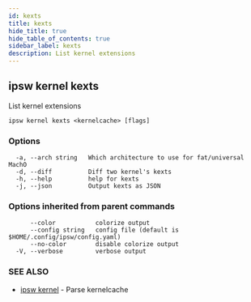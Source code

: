 ```yaml
---
id: kexts
title: kexts
hide_title: true
hide_table_of_contents: true
sidebar_label: kexts
description: List kernel extensions
---
```

## ipsw kernel kexts

List kernel extensions

```
ipsw kernel kexts <kernelcache> [flags]
```

### Options

```
  -a, --arch string   Which architecture to use for fat/universal MachO
  -d, --diff          Diff two kernel's kexts
  -h, --help          help for kexts
  -j, --json          Output kexts as JSON
```

### Options inherited from parent commands

```
      --color           colorize output
      --config string   config file (default is $HOME/.config/ipsw/config.yaml)
      --no-color        disable colorize output
  -V, --verbose         verbose output
```

### SEE ALSO

* [ipsw kernel](/docs/cli/ipsw/kernel)	 - Parse kernelcache

